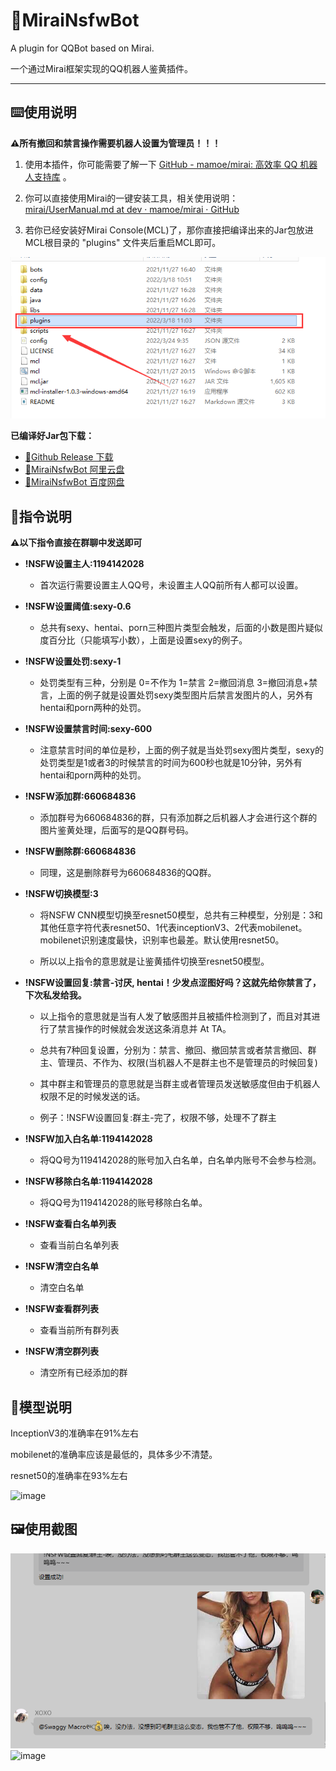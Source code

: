 # 🐧MiraiNsfwBot

A plugin for QQBot based on Mirai.

一个通过Mirai框架实现的QQ机器人鉴黄插件。

---

## ⌨️使用说明

**⚠️所有撤回和禁言操作需要机器人设置为管理员！！！**

1. 使用本插件，你可能需要了解一下 [GitHub - mamoe/mirai: 高效率 QQ 机器人支持库](https://github.com/mamoe/mirai) 。
  
2. 你可以直接使用Mirai的一键安装工具，相关使用说明：[mirai/UserManual.md at dev · mamoe/mirai · GitHub](https://github.com/mamoe/mirai/blob/dev/docs/UserManual.md#%E4%BD%BF%E7%94%A8%E7%BA%AF%E6%8E%A7%E5%88%B6%E5%8F%B0%E7%89%88%E6%9C%AC)
  
3. 若你已经安装好Mirai Console(MCL)了，那你直接把编译出来的Jar包放进MCL根目录的 "plugins" 文件夹后重启MCL即可。
  
  ![](https://raw.githubusercontent.com/SwaggyMacro/MiraiNsfwBot/master/preview/2022-03-24-10-51-21-image.png)
  

**已编译好Jar包下载：**

- [🔗Github Release 下载](https://github.com/SwaggyMacro/MiraiNsfwBot/releases/download/1.1/nsfw-1.1.mirai.jar)
- [🔗MiraiNsfwBot 阿里云盘](https://www.aliyundrive.com/s/1wwVbw9X9SG)
- [🔗MiraiNsfwBot 百度网盘](https://pan.baidu.com/s/1j-TwhD0HgnpJ4sNRRQz-Ng?pwd=9agy)

## 🦾指令说明

**⚠以下指令直接在群聊中发送即可**

- **!NSFW设置主人:1194142028**
  
  - 首次运行需要设置主人QQ号，未设置主人QQ前所有人都可以设置。
- **!NSFW设置阈值:sexy-0.6**
  
  - 总共有sexy、hentai、porn三种图片类型会触发，后面的小数是图片疑似度百分比（只能填写小数），上面是设置sexy的例子。
- **!NSFW设置处罚:sexy-1**
  
  - 处罚类型有三种，分别是 0=不作为 1=禁言 2=撤回消息 3=撤回消息+禁言，上面的例子就是设置处罚sexy类型图片后禁言发图片的人，另外有hentai和porn两种的处罚。
- **!NSFW设置禁言时间:sexy-600**
  
  - 注意禁言时间的单位是秒，上面的例子就是当处罚sexy图片类型，sexy的处罚类型是1或者3的时候禁言的时间为600秒也就是10分钟，另外有hentai和porn两种的处罚。
- **!NSFW添加群:660684836**
  
  - 添加群号为660684836的群，只有添加群之后机器人才会进行这个群的图片鉴黄处理，后面写的是QQ群号码。
- **!NSFW删除群:660684836**
  
  - 同理，这是删除群号为660684836的QQ群。
- **!NSFW切换模型:3**
  
  - 将NSFW CNN模型切换至resnet50模型，总共有三种模型，分别是：3和其他任意字符代表resnet50、1代表inceptionV3、2代表mobilenet。mobilenet识别速度最快，识别率也最差。默认使用resnet50。
    
  - 所以以上指令的意思就是让鉴黄插件切换至resnet50模型。
    
- **!NSFW设置回复:禁言-讨厌, hentai！少发点涩图好吗？这就先给你禁言了，下次私发给我。**
  
  - 以上指令的意思就是当有人发了敏感图并且被插件检测到了，而且对其进行了禁言操作的时候就会发送这条消息并 At TA。
    
  - 总共有7种回复设置，分别为：禁言、撤回、撤回禁言或者禁言撤回、群主、管理员、不作为、权限(当机器人不是群主也不是管理员的时候回复)
    
  - 其中群主和管理员的意思就是当群主或者管理员发送敏感度但由于机器人权限不足的时候发送的话。
    
  - 例子：!NSFW设置回复:群主-完了，权限不够，处理不了群主
    
- **!NSFW加入白名单:1194142028**
  
  - 将QQ号为1194142028的账号加入白名单，白名单内账号不会参与检测。
- **!NSFW移除白名单:1194142028**
  
  - 将QQ号为1194142028的账号移除白名单。
- **!NSFW查看白名单列表**
  
  - 查看当前白名单列表
    
- **!NSFW清空白名单**
  
  - 清空白名单
    
- **!NSFW查看群列表**
  
  - 查看当前所有群列表
    
- **!NSFW清空群列表**
  
  - 清空所有已经添加的群
    

## 🦿模型说明
InceptionV3的准确率在91%左右  

mobilenet的准确率应该是最低的，具体多少不清楚。  

resnet50的准确率在93%左右  

![image](https://user-images.githubusercontent.com/38845682/160230515-fc5ca6dc-dc4c-423a-9b1b-112ccedcdf06.png)

## 🖼️使用截图

![](https://raw.githubusercontent.com/SwaggyMacro/MiraiNsfwBot/master/preview/2022-03-24-11-13-36-image.png)
![image](https://user-images.githubusercontent.com/38845682/160230529-4a0201d3-da97-41aa-8921-0bb7b464b932.png)
